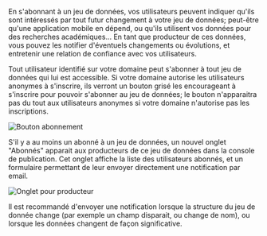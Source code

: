 En s'abonnant à un jeu de données, vos utilisateurs peuvent indiquer qu'ils sont intéressés par tout futur changement à votre jeu de données; peut-être qu'une application mobile en dépend, ou qu'ils utilisent vos données pour des recherches académiques... En tant que producteur de ces données, vous pouvez les notifier d'éventuels changements ou évolutions, et entretenir une relation de confiance avec vos utilisateurs.

Tout utilisateur identifié sur votre domaine peut s'abonner à tout jeu de données qui lui est accessible. Si votre domaine autorise les utilisateurs anonymes à s'inscrire, ils verront un bouton grisé les encourageant à s'inscrire pour pouvoir s'abonner au jeu de données; le bouton n'apparaitra pas du tout aux utilisateurs anonymes si votre domaine n'autorise pas les inscriptions.


![Bouton abonnement](subscribe-button-fr.png)

S'il y a au moins un abonné à un jeu de données, un nouvel onglet "Abonnés" apparait aux producteurs de ce jeu de données dans la console de publication. Cet onglet affiche la liste des utilisateurs abonnés, et un formulaire permettant de leur envoyer directement une notification par email.

![Onglet pour producteur](publisher-tab-fr.png)

Il est recommandé d'envoyer une notification lorsque la structure du jeu de donnée change (par exemple un champ disparait, ou change de nom), ou lorsque les données changent de façon significative.
